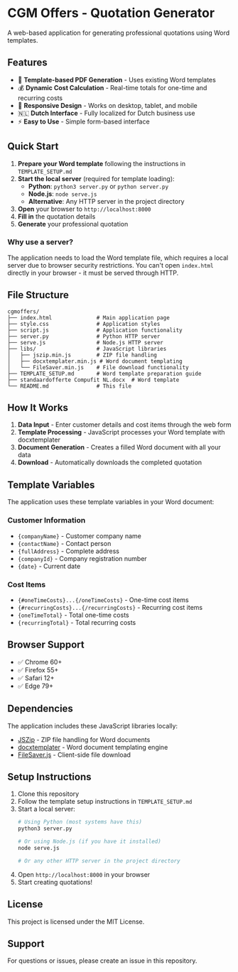 # CGM Offers - Quotation Generator

A web-based application for generating professional quotations using Word templates.

## Features

- 📄 **Template-based PDF Generation** - Uses existing Word templates
- 💰 **Dynamic Cost Calculation** - Real-time totals for one-time and recurring costs
- 📱 **Responsive Design** - Works on desktop, tablet, and mobile
- 🇳🇱 **Dutch Interface** - Fully localized for Dutch business use
- ⚡ **Easy to Use** - Simple form-based interface

## Quick Start

1. **Prepare your Word template** following the instructions in `TEMPLATE_SETUP.md`
2. **Start the local server** (required for template loading):
   - **Python**: `python3 server.py` or `python server.py`
   - **Node.js**: `node serve.js`
   - **Alternative**: Any HTTP server in the project directory
3. **Open** your browser to `http://localhost:8000`
4. **Fill in** the quotation details
5. **Generate** your professional quotation

### Why use a server?

The application needs to load the Word template file, which requires a local server due to browser security restrictions. You can't open `index.html` directly in your browser - it must be served through HTTP.

## File Structure

```
cgmoffers/
├── index.html              # Main application page
├── style.css               # Application styles
├── script.js               # Application functionality
├── server.py               # Python HTTP server
├── serve.js                # Node.js HTTP server
├── libs/                   # JavaScript libraries
│   ├── jszip.min.js        # ZIP file handling
│   ├── docxtemplater.min.js # Word document templating
│   └── FileSaver.min.js    # File download functionality
├── TEMPLATE_SETUP.md       # Word template preparation guide
├── standaardofferte Compufit NL.docx  # Word template
└── README.md               # This file
```

## How It Works

1. **Data Input** - Enter customer details and cost items through the web form
2. **Template Processing** - JavaScript processes your Word template with docxtemplater
3. **Document Generation** - Creates a filled Word document with all your data
4. **Download** - Automatically downloads the completed quotation

## Template Variables

The application uses these template variables in your Word document:

### Customer Information
- `{companyName}` - Customer company name
- `{contactName}` - Contact person
- `{fullAddress}` - Complete address
- `{companyId}` - Company registration number
- `{date}` - Current date

### Cost Items
- `{#oneTimeCosts}...{/oneTimeCosts}` - One-time cost items
- `{#recurringCosts}...{/recurringCosts}` - Recurring cost items
- `{oneTimeTotal}` - Total one-time costs
- `{recurringTotal}` - Total recurring costs

## Browser Support

- ✅ Chrome 60+
- ✅ Firefox 55+
- ✅ Safari 12+
- ✅ Edge 79+

## Dependencies

The application includes these JavaScript libraries locally:
- [JSZip](https://github.com/Stuk/jszip) - ZIP file handling for Word documents
- [docxtemplater](https://docxtemplater.com/) - Word document templating engine
- [FileSaver.js](https://github.com/eligrey/FileSaver.js) - Client-side file download

## Setup Instructions

1. Clone this repository
2. Follow the template setup instructions in `TEMPLATE_SETUP.md`
3. Start a local server:
   ```bash
   # Using Python (most systems have this)
   python3 server.py
   
   # Or using Node.js (if you have it installed)
   node serve.js
   
   # Or any other HTTP server in the project directory
   ```
4. Open `http://localhost:8000` in your browser
5. Start creating quotations!

## License

This project is licensed under the MIT License.

## Support

For questions or issues, please create an issue in this repository.